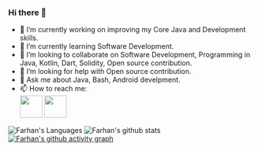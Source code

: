### Hi there 👋

<!--
**kaliappan01/kaliappan01** is a ✨ _special_ ✨ repository because its `README.md` (this file) appears on your GitHub profile.
-->

- 🔭 I’m currently working on improving my Core Java and Development skills.
- 🌱 I’m currently learning Software Development.
- 👯 I’m looking to collaborate on Software Development, Programming in Java, Kotlin, Dart, Solidity, Open source contribution.
- 🤔 I’m looking for help with Open source contribution.
- 💬 Ask me about Java, Bash, Android develpment.
- 📫 How to reach me:   
<a href="https://www.hackerrank.com/mfarhanhyd5?" target="_blank"><img src="https://cdn.worldvectorlogo.com/logos/hackerrank.svg" height="45px" width="45px" /></a>
<a href="https://www.linkedin.com/in/farhan-hyderabadwale/" target="_blank"><img src="https://cdn.worldvectorlogo.com/logos/linkedin-icon-2.svg" height="45px" width="45px" /></a>

![Farhan's Languages](https://github-readme-stats.alexxxdev.vercel.app/api/top-langs/?username=Farhan-hyd&layout=compact&theme=buefy&hide=CSS,Dockerfile)
![Farhan's github stats](https://github-readme-stats.vercel.app/api?username=Farhan-hyd&show_icons=true&theme=buefy&hide_border=true)
[![Farhan's github activity graph](https://activity-graph.herokuapp.com/graph?username=Farhan-hyd&theme=github-light)](https://github.com/Farhan-hyd/github-readme-activity-graph)
